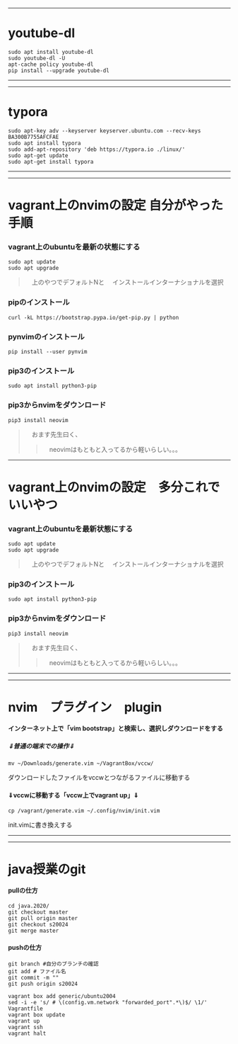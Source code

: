 
---
# youtube-dl
```
sudo apt install youtube-dl
sudo youtube-dl -U
apt-cache policy youtube-dl 
pip install --upgrade youtube-dl
```
---

*****

# typora
```shell
sudo apt-key adv --keyserver keyserver.ubuntu.com --recv-keys BA300B7755AFCFAE
sudo apt install typora
sudo add-apt-repository 'deb https://typora.io ./linux/'
sudo apt-get update
sudo apt-get install typora
```
---

*****
# vagrant上のnvimの設定 自分がやった手順
### vagrant上のubuntuを最新の状態にする
```
sudo apt update
sudo apt upgrade
```
>　上のやつでデフォルトNと
>　インストールインターナショナルを選択
### pipのインストール
```
curl -kL https://bootstrap.pypa.io/get-pip.py | python
```
### pynvimのインストール
```
pip install --user pynvim
```
### pip3のインストール
```
sudo apt install python3-pip
```
### pip3からnvimをダウンロード
```
pip3 install neovim
```
>　おます先生曰く、
>>　neovimはもともと入ってるから軽いらしい。。。

*****

# vagrant上のnvimの設定　多分これでいいやつ
### vagrant上のubuntuを最新状態にする
```
sudo apt update
sudo apt upgrade
```
>　上のやつでデフォルトNと
>　インストールインターナショナルを選択
### pip3のインストール
```
sudo apt install python3-pip
```
### pip3からnvimをダウンロード
```
pip3 install neovim
```
>　おます先生曰く、
>>　neovimはもともと入ってるから軽いらしい。。。

*****
---

# nvim　プラグイン　plugin
#### インターネット上で「vim bootstrap」と検索し、選択しダウンロードをする
##### ⇓普通の端末での操作⇓
```
mv ~/Downloads/generate.vim ~/VagrantBox/vccw/
```
ダウンロードしたファイルをvccwとつながるファイルに移動する

#### ⇓vccwに移動する「vccw上でvagrant up」⇓
```
cp /vagrant/generate.vim ~/.config/nvim/init.vim
```
init.vimに書き換えする


*****
---
# java授業のgit
#### pullの仕方
```
cd java.2020/
git checkout master
git pull origin master
git checkout s20024
git merge master
```
#### pushの仕方

```
git branch #自分のブランチの確認
git add # ファイル名
git commit -m ""
git push origin s20024
```

```
vagrant box add generic/ubuntu2004
sed -i -e 's/ # \(config.vm.network "forwarded_port".*\)$/ \1/' Vagrantfile
vagrant box update
vagrant up
vagrant ssh
vagrant halt
```